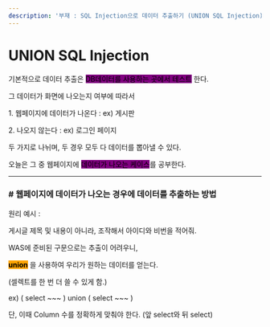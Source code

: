 ```yaml
---
description: '부재 : SQL Injection으로 데이터 추출하기 (UNION SQL Injection)'
---
```


# UNION SQL Injection

기본적으로 데이터 추출은 <mark style="background-color:purple;">DB데이터를 사용하는 곳에서 테스트</mark> 한다.

&#x20;

그 데이터가 화면에 나오는지 여부에 따라서

1\. 웹페이지에 데이터가 나온다 : ex) 게시판

2\. 나오지 않는다 : ex) 로그인 페이지

&#x20;

두 가지로 나뉘며, 두 경우 모두 다 데이터를 뽑아낼 수 있다.

&#x20;

오늘은 그 중 웹페이지에 <mark style="background-color:purple;">데이터가 나오는 케이스</mark>를 공부한다.

&#x20;

***

&#x20;

### **# 웹페이지에 데이터가 나오는 경우에 데이터를 추출하는 방법**

&#x20;

원리 예시 :

게시글 제목 및 내용이 아니라, 조작해서 아이디와 비번을 적어줘.

&#x20;

&#x20;

WAS에 준비된 구문으로는 추출이 어려우니,

<mark style="background-color:orange;">**union**</mark> 을 사용하여 우리가 원하는 데이터를 얻는다.

(셀렉트를 한 번 더 쓸 수 있게 함.)

&#x20;

ex) ( select \~\~\~ ) union ( select \~\~\~ )

&#x20;

&#x20;

단, 이때 Column 수를 정확하게 맞춰야 한다. (앞 select와 뒤 select)

&#x20;
